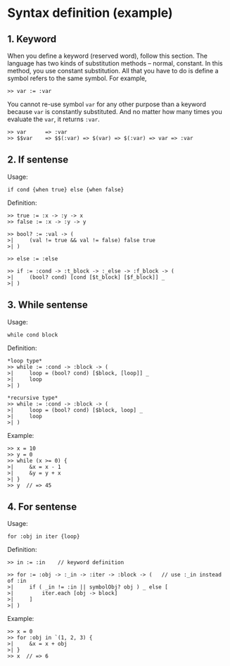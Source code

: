 <a id = "syntax-definition"></a>
# Syntax definition (example)

<a id = "keyword"></a>
## 1. Keyword
When you define a keyword (reserved word), follow this section. The language has two kinds of substitution methods – normal, constant. In this method, you use constant substitution. All that you have to do is define a symbol refers to the same symbol. For example,

```
>> var := :var
```

You cannot re-use symbol `var` for any other purpose than a keyword because `var` is constantly substituted. And no matter how many times you evaluate the `var`, it returns `:var`.

```
>> var      => :var
>> $$var    => $$(:var) => $(var) => $(:var) => var => :var
```

<a id = "if-sentense"></a>
## 2. If sentense
Usage:
```
if cond {when true} else {when false}
```

Definition:
```
>> true := :x -> :y -> x
>> false := :x -> :y -> y

>> bool? := :val -> (
>|     (val != true && val != false) false true
>| )

>> else := :else

>> if := :cond -> :t_block -> :_else -> :f_block -> (
>|     (bool? cond) [cond [$t_block] [$f_block]] _
>| )
```

<a id = "while-sentense"></a>
## 3. While sentense
Usage:
```
while cond block
```

Definition:
```
*loop type*
>> while := :cond -> :block -> (
>|     loop = (bool? cond) [$block, [loop]] _
>|     loop
>| )

*recursive type*
>> while := :cond -> :block -> (
>|     loop = (bool? cond) [$block, loop] _
>|     loop
>| )
```

Example:
```
>> x = 10
>> y = 0
>> while (x >= 0) {
>|     &x = x - 1
>|     &y = y + x
>| }
>> y  // => 45
```

<a id = "for-sentense"></a>
## 4. For sentense
Usage:
```
for :obj in iter {loop}
```

Definition:
```
>> in := :in    // keyword definition

>> for := :obj -> :_in -> :iter -> :block -> (   // use :_in instead of :in
>|     if ( _in != :in || symbolObj? obj ) _ else [
>|         iter.each [obj -> block]
>|     ]
>| )
```

Example:
```
>> x = 0
>> for :obj in `(1, 2, 3) {
>|     &x = x + obj
>| }
>> x  // => 6
```